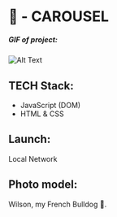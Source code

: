 # 🐶 - CAROUSEL

##### GIF of project:

![Alt Text](CAROUSEL.gif)

## TECH Stack:

-   JavaScript (DOM)
-   HTML & CSS

## Launch:

Local Network

## Photo model:

Wilson, my French Bulldog 🙂.
